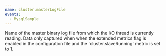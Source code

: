 ```yaml
---
name: cluster.masterLogFile
events:
  - MysqlSample
---
```


Name of the master binary log file from which the I/O thread is currently reading. Data only captured when when the extended metrics flag is enabled in the configuration file and the \`cluster.slaveRunning\` metric is set to 1.